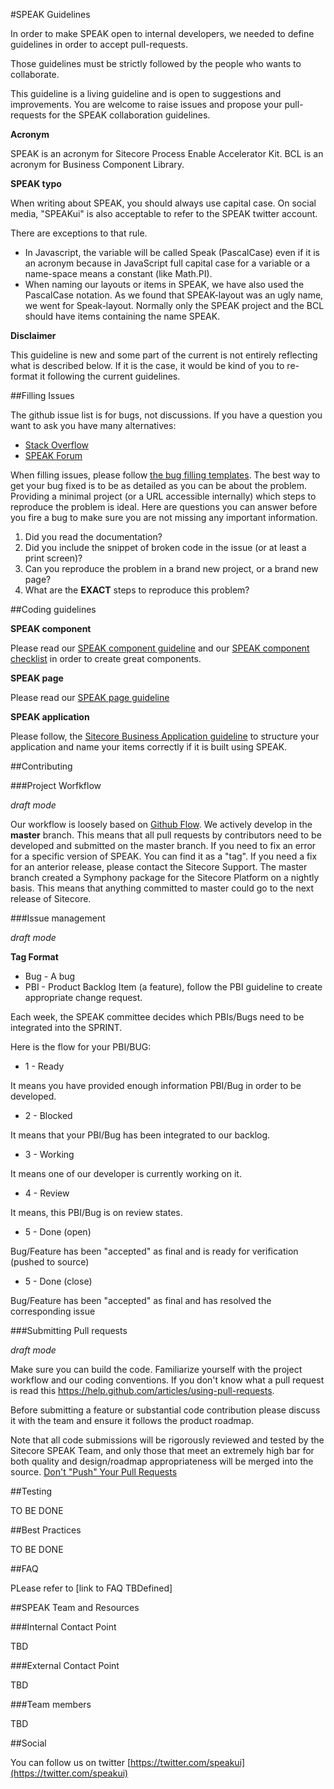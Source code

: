 #SPEAK Guidelines

In order to make SPEAK open to internal developers, we needed to define guidelines in order to accept pull-requests.

Those guidelines must be strictly followed by the people who wants to collaborate.

This guideline is a living guideline and is open to suggestions and improvements. You are welcome to raise issues and propose your pull-requests for the SPEAK collaboration guidelines.

**Acronym**

SPEAK is an acronym for Sitecore Process Enable Accelerator Kit.
BCL is an acronym for Business Component Library.


**SPEAK typo**

When writing about SPEAK, you should always use capital case. On social media, "SPEAKui" is also acceptable to refer to the SPEAK twitter account.

There are exceptions to that rule.

- In Javascript, the variable will be called Speak (PascalCase) even if it is an acronym because in JavaScript full capital case for a variable or a name-space means a constant (like Math.PI).
- When naming our layouts or items in SPEAK, we have also used the PascalCase notation. As we found that SPEAK-layout was an ugly name, we went for Speak-layout. Normally only the SPEAK project and the BCL should have items containing the name SPEAK.


**Disclaimer**

This guideline is new and some part of the current is not entirely reflecting what is described below. If it is the case, it would be kind of you to re-format it following the current guidelines.

##Filling Issues

The github issue list is for bugs, not discussions. If you have a question you want to ask you have many alternatives:

- [Stack Overflow](http://stackoverflow.com/questions/tagged/speakui)
- [SPEAK Forum](http://sdn.sitecore.net/Forum/ShowPost.aspx?PostID=61867)

When filling issues, please follow [the bug filling templates](/bug.md). The best way to get your bug fixed is to be as detailed as you can be about the problem. Providing a minimal project (or a URL accessible internally) which steps to reproduce the problem is ideal. Here are questions you can answer before you fire a bug to make sure you are not missing any important information.

1. Did you read the documentation?
2. Did you include the snippet of broken code in the issue (or at least a print screen)?
3. Can you reproduce the problem in a brand new project, or a brand new page?
4. What are the **EXACT** steps to reproduce this problem?
 
##Coding guidelines

**SPEAK component**

Please read our [SPEAK component guideline](component.md) and our [SPEAK component checklist](componentCheckList.md) in order to create great components.

**SPEAK page**

Please read our [SPEAK page guideline](page.md)

**SPEAK application**

Please follow, the [Sitecore Business Application guideline](speak.md) to structure your application and name your items correctly if it is built using SPEAK.

##Contributing

###Project Worfkflow

*draft mode* 

Our workflow is loosely based on [Github Flow](http://scottchacon.com/2011/08/31/github-flow.html). We actively develop in the **master** branch. This means that all pull requests by contributors need to be developed and submitted on the master branch. If you need to fix an error for a specific version of SPEAK. You can find it as a "tag". If you need a fix for an anterior release, please contact the Sitecore Support. The master branch created a Symphony package for the Sitecore Platform on a nightly basis. This means that anything committed to master could go to the next release of Sitecore.

###Issue management

*draft mode*

**Tag Format**

- Bug - A bug
- PBI - Product Backlog Item (a feature), follow the PBI guideline to create appropriate change request.

Each week, the SPEAK committee decides which PBIs/Bugs need to be integrated into the SPRINT.

Here is the flow for your PBI/BUG:

- 1 - Ready

It means you have provided enough information PBI/Bug in order to be developed.

- 2 - Blocked

It means that your PBI/Bug has been integrated to our backlog.

- 3 - Working

It means one of our developer is currently working on it.

- 4 - Review

It means, this PBI/Bug is on review states.

- 5 - Done (open)

Bug/Feature has been "accepted" as final and is ready for verification (pushed to source)

- 5 - Done (close)

Bug/Feature has been "accepted" as final and has resolved the corresponding issue

###Submitting Pull requests

*draft mode*

Make sure you can build the code. Familiarize yourself with the project workflow and our coding conventions. If you don't know what a pull request is read this https://help.github.com/articles/using-pull-requests.

Before submitting a feature or substantial code contribution please discuss it with the team and ensure it follows the product roadmap. 

Note that all code submissions will be rigorously reviewed and tested by the Sitecore SPEAK Team, and only those that meet an extremely high bar for both quality and design/roadmap appropriateness will be merged into the source. [Don't "Push" Your Pull Requests](https://www.igvita.com/2011/12/19/dont-push-your-pull-requests/)

##Testing

TO BE DONE

##Best Practices

TO BE DONE

##FAQ

PLease refer to [link to FAQ TBDefined]

##SPEAK Team and Resources

###Internal Contact Point

TBD

###External Contact Point

TBD

###Team members

TBD


##Social

You can follow us on twitter [https://twitter.com/speakui](https://twitter.com/speakui)